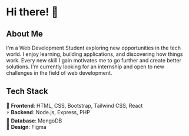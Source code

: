 # Hi there! 👋

## About Me

I'm a Web Development Student exploring new opportunities in the tech world. I enjoy learning, building applications, and discovering how things work. Every new skill I gain motivates me to go further and create better solutions. I'm currently looking for an internship and open to new challenges in the field of web development.

## Tech Stack

🚀 **Frontend**: HTML, CSS, Bootstrap, Tailwind CSS, React  
⚡ **Backend**: Node.js, Express, PHP  
💾 **Database**: MongoDB  
🎨 **Design**: Figma
